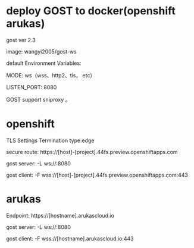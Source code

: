 # deploy GOST to  docker(openshift arukas)

gost ver 2.3

image: wangyi2005/gost-ws

default Environment Variables:

MODE: ws（wss、http2、tls， etc）

LISTEN_PORT: 8080

GOST support sniproxy 。 

# openshift

TLS Settings Termination type:edge

secure route: https://[host]-[project].44fs.preview.openshiftapps.com

gost server: -L ws://:8080

gost client: -F wss://[host]-[project].44fs.preview.openshiftapps.com:443

# arukas

Endpoint: https://[hostname].arukascloud.io

gost server: -L ws://:8080

gost client: -F wss://[hostname].arukascloud.io:443
